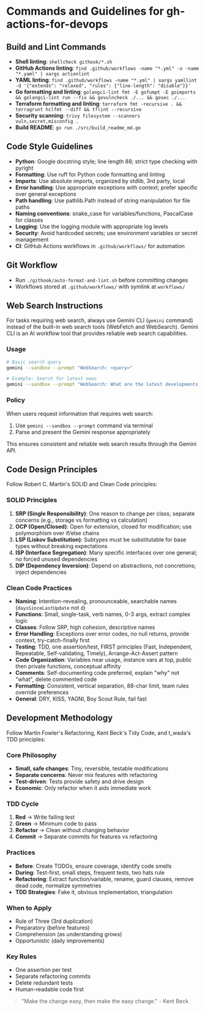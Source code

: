 # Commands and Guidelines for gh-actions-for-devops

## Build and Lint Commands
- **Shell linting**: `shellcheck githook/*.sh`
- **GitHub Actions linting**: `find .github/workflows -name "*.yml" -o -name "*.yaml" | xargs actionlint`
- **YAML linting**: `find .github/workflows -name "*.yml" | xargs yamllint -d '{"extends": "relaxed", "rules": {"line-length": "disable"}}'`
- **Go formatting and linting**: `golangci-lint fmt -E gofumpt -E goimports && golangci-lint run --fix && govulncheck ./... && gosec ./...`
- **Terraform formatting and linting**: `terraform fmt -recursive . && terragrunt hclfmt --diff && tflint --recursive`
- **Security scanning**: `trivy filesystem --scanners vuln,secret,misconfig .`
- **Build README**: `go run ./src/build_readme_md.go`

## Code Style Guidelines
- **Python**: Google docstring style; line length 88; strict type checking with pyright
- **Formatting**: Use ruff for Python code formatting and linting
- **Imports**: Use absolute imports, organized by stdlib, 3rd party, local
- **Error handling**: Use appropriate exceptions with context; prefer specific over general exceptions
- **Path handling**: Use pathlib.Path instead of string manipulation for file paths
- **Naming conventions**: snake_case for variables/functions, PascalCase for classes
- **Logging**: Use the logging module with appropriate log levels
- **Security**: Avoid hardcoded secrets; use environment variables or secret management
- **CI**: GitHub Actions workflows in `.github/workflows/` for automation

## Git Workflow
- Run `./githook/auto-format-and-lint.sh` before committing changes
- Workflows stored at `.github/workflows/` with symlink at `workflows/`

## Web Search Instructions

For tasks requiring web search, always use Gemini CLI (`gemini` command) instead of the built-in web search tools (WebFetch and WebSearch).
Gemini CLI is an AI workflow tool that provides reliable web search capabilities.

### Usage

```sh
# Basic search query
gemini --sandbox --prompt "WebSearch: <query>"

# Example: Search for latest news
gemini --sandbox --prompt "WebSearch: What are the latest developments in AI?"
```

### Policy

When users request information that requires web search:

1. Use `gemini --sandbox --prompt` command via terminal
2. Parse and present the Gemini response appropriately

This ensures consistent and reliable web search results through the Gemini API.

## Code Design Principles

Follow Robert C. Martin's SOLID and Clean Code principles:

### SOLID Principles

1. **SRP (Single Responsibility)**: One reason to change per class; separate concerns (e.g., storage vs formatting vs calculation)
2. **OCP (Open/Closed)**: Open for extension, closed for modification; use polymorphism over if/else chains
3. **LSP (Liskov Substitution)**: Subtypes must be substitutable for base types without breaking expectations
4. **ISP (Interface Segregation)**: Many specific interfaces over one general; no forced unused dependencies
5. **DIP (Dependency Inversion)**: Depend on abstractions, not concretions; inject dependencies

### Clean Code Practices

- **Naming**: Intention-revealing, pronounceable, searchable names (`daysSinceLastUpdate` not `d`)
- **Functions**: Small, single-task, verb names, 0-3 args, extract complex logic
- **Classes**: Follow SRP, high cohesion, descriptive names
- **Error Handling**: Exceptions over error codes, no null returns, provide context, try-catch-finally first
- **Testing**: TDD, one assertion/test, FIRST principles (Fast, Independent, Repeatable, Self-validating, Timely), Arrange-Act-Assert pattern
- **Code Organization**: Variables near usage, instance vars at top, public then private functions, conceptual affinity
- **Comments**: Self-documenting code preferred, explain "why" not "what", delete commented code
- **Formatting**: Consistent, vertical separation, 88-char limit, team rules override preferences
- **General**: DRY, KISS, YAGNI, Boy Scout Rule, fail fast

## Development Methodology

Follow Martin Fowler's Refactoring, Kent Beck's Tidy Code, and t_wada's TDD principles:

### Core Philosophy

- **Small, safe changes**: Tiny, reversible, testable modifications
- **Separate concerns**: Never mix features with refactoring
- **Test-driven**: Tests provide safety and drive design
- **Economic**: Only refactor when it aids immediate work

### TDD Cycle

1. **Red** → Write failing test
2. **Green** → Minimum code to pass
3. **Refactor** → Clean without changing behavior
4. **Commit** → Separate commits for features vs refactoring

### Practices

- **Before**: Create TODOs, ensure coverage, identify code smells
- **During**: Test-first, small steps, frequent tests, two hats rule
- **Refactoring**: Extract function/variable, rename, guard clauses, remove dead code, normalize symmetries
- **TDD Strategies**: Fake it, obvious implementation, triangulation

### When to Apply

- Rule of Three (3rd duplication)
- Preparatory (before features)
- Comprehension (as understanding grows)
- Opportunistic (daily improvements)

### Key Rules

- One assertion per test
- Separate refactoring commits
- Delete redundant tests
- Human-readable code first

> "Make the change easy, then make the easy change." - Kent Beck
